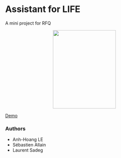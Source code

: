 # Assistant for LIFE
A mini project for RFQ

<p align="center">
<img src="https://raw.githubusercontent.com/ahle-pro/lvmh-demo/master/docs/www/images/frame.png" width="200" height="250">
</p>
  
[Demo](https://ahle-pro.github.io/lvmh-demo/www/home.html)


### Authors

* Anh-Hoang LE
* Sébastien Allain
* Laurent Sadeg
